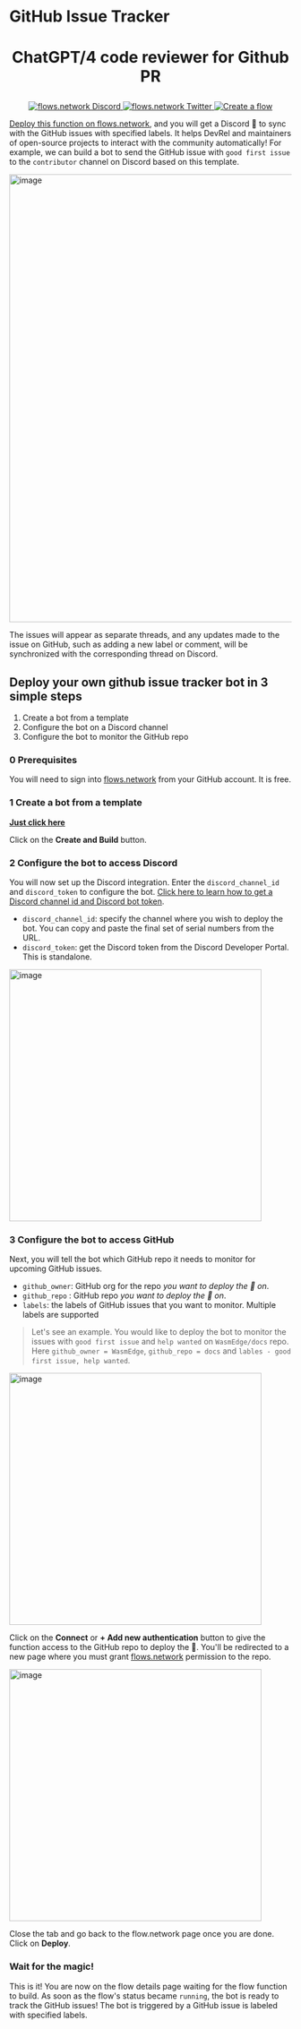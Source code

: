 # GitHub Issue Tracker

# <p align="center">ChatGPT/4 code reviewer for Github PR</p>

<p align="center">
  <a href="https://discord.gg/ccZn9ZMfFf">
    <img src="https://img.shields.io/badge/chat-Discord-7289DA?logo=discord" alt="flows.network Discord">
  </a>
  <a href="https://twitter.com/flows_network">
    <img src="https://img.shields.io/badge/Twitter-1DA1F2?logo=twitter&amp;logoColor=white" alt="flows.network Twitter">
  </a>
   <a href="https://flows.network/flow/createByTemplate/github-issue-notification-tracker">
    <img src="https://img.shields.io/website?up_message=deploy&url=https%3A%2F%2Fflows.network%2Fflow%2Fnew" alt="Create a flow">
  </a>
</p>

[Deploy this function on flows.network](#deploy-your-own-code-review-bot-in-3-simple-steps), and you will get a Discord 🤖 to sync with the GitHub issues with specified labels. It helps DevRel and maintainers of open-source projects to interact with the community automatically! For example, we can build a bot to send the GitHub issue with `good first issue` to the `contributor` channel on Discord based on this template.

<img width="800" alt="image" src="https://github.com/flows-network/issue-tracker/assets/45785633/2ebfc405-c99a-4703-95d9-13871c65b250">

The issues will appear as separate threads, and any updates made to the issue on GitHub, such as adding a new label or comment, will be synchronized with the corresponding thread on Discord.


## Deploy your own github issue tracker bot in 3 simple steps

1. Create a bot from a template
2. Configure the bot on a Discord channel
3. Configure the bot to monitor the GitHub repo

### 0 Prerequisites

You will need to sign into [flows.network](https://flows.network/) from your GitHub account. It is free.

### 1 Create a bot from a template

[**Just click here**](https://flows.network/flow/createByTemplate/github-issue-notification-tracker)


Click on the **Create and Build** button.

### 2 Configure the bot to access Discord

You will now set up the Discord integration. Enter the `discord_channel_id` and `discord_token` to configure the bot. [Click here to learn how to get a Discord channel id and Discord bot token](https://flows.network/blog/discord-bot-guide).

* `discord_channel_id`: specify the channel where you wish to deploy the bot. You can copy and paste the final set of serial numbers from the URL.
* `discord_token`: get the Discord token from the Discord Developer Portal. This is standalone.

[<img width="450" alt="image" src="https://flows.network/assets/images/discord-flows-9036f93cbf0ab0ea6dbecca8ea17f84b.png">](https://flows.network/assets/images/discord-flows-9036f93cbf0ab0ea6dbecca8ea17f84b.png)


### 3 Configure the bot to access GitHub

Next, you will tell the bot which GitHub repo it needs to monitor for upcoming GitHub issues.

* `github_owner`: GitHub org for the repo *you want to deploy the 🤖 on*.
* `github_repo` : GitHub repo *you want to deploy the 🤖 on*.
* `labels`: the labels of GitHub issues that you want to monitor. Multiple labels are supported

> Let's see an example. You would like to deploy the bot to monitor the issues with `good first issue` and `help wanted` on `WasmEdge/docs` repo. Here `github_owner = WasmEdge`, `github_repo = docs` and `lables - good first issue, help wanted`.

[<img width="450" alt="image" src="https://github.com/flows-network/issue-tracker/assets/45785633/a30c1d30-b4ae-4d1e-8893-129d6165d133">](https://github.com/flows-network/issue-tracker/assets/45785633/a30c1d30-b4ae-4d1e-8893-129d6165d133)


Click on the **Connect** or **+ Add new authentication** button to give the function access to the GitHub repo to deploy the 🤖. You'll be redirected to a new page where you must grant [flows.network](https://flows.network/) permission to the repo.


[<img width="450" alt="image" src="https://github.com/flows-network/github-pr-summary/assets/45785633/6cefff19-9eeb-4533-a20b-03c6a9c89473">](https://github.com/flows-network/github-pr-summary/assets/45785633/6cefff19-9eeb-4533-a20b-03c6a9c89473)

Close the tab and go back to the flow.network page once you are done. Click on **Deploy**.

### Wait for the magic!

This is it! You are now on the flow details page waiting for the flow function to build. As soon as the flow's status became `running`, the bot is ready to track the GitHub issues! The bot is triggered by a GitHub issue is labeled with specified labels.


